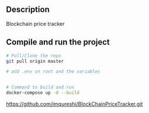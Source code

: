 ## Description

Blockchain price tracker

## Compile and run the project

```bash
# Pull/Clone the repo
git pull origin master

# add .env on root and the variables


# Command to build and run
docker-compose up -d --build
```

https://github.com/imqureshi/BlockChainPriceTracker.git
